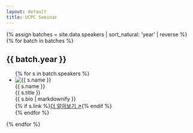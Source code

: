 ```yaml
---
layout: default
title: UCPC Seminar
---
```


{% assign batches = site.data.speakers | sort_natural: 'year' | reverse %}
{% for batch in batches %}
<section id="y{{ batch.year }}" class="year-block">
  <h1 class="year-title">{{ batch.year }}</h1>

  <div class="timeline">
    <ul>
    {% for s in batch.speakers %}
      <li>
        <img src="{{ s.photo | relative_url }}" alt="{{ s.name }}" class="card-img">
        <div>
          <div class="card-name">{{ s.name }}</div>
          <div class="card-title">{{ s.title }}</div>
          <div class="card-bio">{{ s.bio | markdownify }}</div>
          {% if s.link %}<a class="card-link" href="{{ s.link }}" target="_blank" rel="noopener">더 알아보기 ↗</a>{% endif %}
        </div>
      </li>
    {% endfor %}
    </ul>
  </div>
</section>
{% endfor %}
